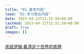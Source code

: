 ```yaml
---
title: "01.基本内容"
lead: "02.学习商业内容"
date: 2023-04-22T12:52:56+08:00
lastmod: 2023-04-22T12:52:56+08:00
draft: true
images: []
---
```


[底层逻辑:看清这个世界的底牌](https://book.douban.com/subject/35620025/)
